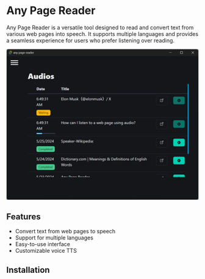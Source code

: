 # Any Page Reader

Any Page Reader is a versatile tool designed to read and convert text from various web pages into speech. It supports multiple languages and provides a seamless experience for users who prefer listening over reading.

![screen](/public/screen1.png)

## Features

- Convert text from web pages to speech
- Support for multiple languages
- Easy-to-use interface
- Customizable voice TTS

## Installation
